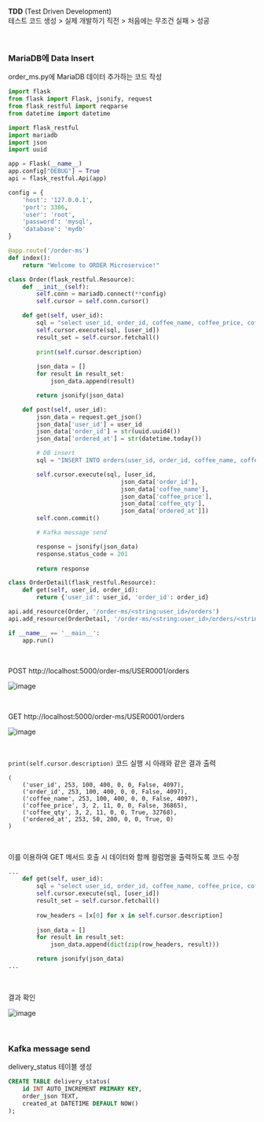 **TDD** (Test Driven Development)<br>
테스트 코드 생성 > 실제 개발하기 직전 > 처음에는 무조건 실패 > 성공

<br>

### MariaDB에 Data Insert

order_ms.py에 MariaDB 데이터 추가하는 코드 작성

```python
import flask
from flask import Flask, jsonify, request
from flask_restful import reqparse
from datetime import datetime

import flask_restful
import mariadb
import json
import uuid

app = Flask(__name__)
app.config["DEBUG"] = True
api = flask_restful.Api(app)

config = {
    'host': '127.0.0.1',
    'port': 3306,
    'user': 'root',
    'password': 'mysql',
    'database': 'mydb'
}

@app.route('/order-ms')
def index():
    return "Welcome to ORDER Microservice!"

class Order(flask_restful.Resource):
    def __init__(self):
        self.conn = mariadb.connect(**config)
        self.cursor = self.conn.cursor()

    def get(self, user_id):
        sql = "select user_id, order_id, coffee_name, coffee_price, coffee_qty, ordered_at from orders where user_id=? order by id desc"
        self.cursor.execute(sql, [user_id])
        result_set = self.cursor.fetchall()
        
        print(self.cursor.description)
        
        json_data = []
        for result in result_set:
            json_data.append(result)

        return jsonify(json_data)

    def post(self, user_id):
        json_data = request.get_json()
        json_data['user_id'] = user_id
        json_data['order_id'] = str(uuid.uuid4()) 
        json_data['ordered_at'] = str(datetime.today())

        # DB insert
        sql = "INSERT INTO orders(user_id, order_id, coffee_name, coffee_price, coffee_qty, ordered_at) VALUES (?,?,?,?,?,?)"

        self.cursor.execute(sql, [user_id,
                                json_data['order_id'],
                                json_data['coffee_name'],
                                json_data['coffee_price'],
                                json_data['coffee_qty'],
                                json_data['ordered_at']])
        self.conn.commit()

        # Kafka message send

        response = jsonify(json_data)
        response.status_code = 201
        
        return response

class OrderDetail(flask_restful.Resource):
    def get(self, user_id, order_id):
        return {'user_id': user_id, 'order_id': order_id}

api.add_resource(Order, '/order-ms/<string:user_id>/orders')
api.add_resource(OrderDetail, '/order-ms/<string:user_id>/orders/<string:order_id>')

if __name__ == '__main__':
    app.run()
```

<br>

POST http://localhost:5000/order-ms/USER0001/orders

![image](https://user-images.githubusercontent.com/77096463/113646635-272dc700-96c4-11eb-9a20-230c138c8e0a.png)

<br>

GET http://localhost:5000/order-ms/USER0001/orders

![image](https://user-images.githubusercontent.com/77096463/113646696-49274980-96c4-11eb-8538-a66d8c17d10f.png)

<br>

`print(self.cursor.description)` 코드 실행 시 아래와 같은 결과 출력

```
(
    ('user_id', 253, 100, 400, 0, 0, False, 4097), 
    ('order_id', 253, 100, 400, 0, 0, False, 4097), 
    ('coffee_name', 253, 100, 400, 0, 0, False, 4097), 
    ('coffee_price', 3, 2, 11, 0, 0, False, 36865), 
    ('coffee_qty', 3, 2, 11, 0, 0, True, 32768), 
    ('ordered_at', 253, 50, 200, 0, 0, True, 0)
)
```

<br>

이를 이용하여 GET 메서드 호출 시 데이터와 함께 컬럼명을 출력하도록 코드 수정

```python
...
    def get(self, user_id):
        sql = "select user_id, order_id, coffee_name, coffee_price, coffee_qty, ordered_at from orders where user_id=? order by id desc"
        self.cursor.execute(sql, [user_id])
        result_set = self.cursor.fetchall()
        
        row_headers = [x[0] for x in self.cursor.description]
        
        json_data = []
        for result in result_set:
            json_data.append(dict(zip(row_headers, result)))

        return jsonify(json_data)
...
```

<br>

결과 확인

![image](https://user-images.githubusercontent.com/77096463/113646825-90add580-96c4-11eb-8add-17be1e0eff47.png)

<br>


### Kafka message send

delivery_status 테이블 생성

```sql
CREATE TABLE delivery_status(
	id INT AUTO_INCREMENT PRIMARY KEY,
	order_json TEXT,
	created_at DATETIME DEFAULT NOW()
);
```

<br>

